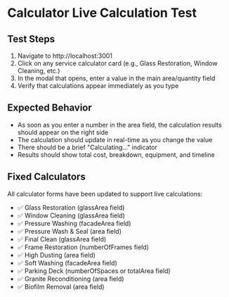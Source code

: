 # Calculator Live Calculation Test

## Test Steps

1. Navigate to http://localhost:3001
2. Click on any service calculator card (e.g., Glass Restoration, Window Cleaning, etc.)
3. In the modal that opens, enter a value in the main area/quantity field
4. Verify that calculations appear immediately as you type

## Expected Behavior

- As soon as you enter a number in the area field, the calculation results should appear on the right side
- The calculation should update in real-time as you change the value
- There should be a brief "Calculating..." indicator
- Results should show total cost, breakdown, equipment, and timeline

## Fixed Calculators

All calculator forms have been updated to support live calculations:

- ✅ Glass Restoration (glassArea field)
- ✅ Window Cleaning (glassArea field)
- ✅ Pressure Washing (facadeArea field)
- ✅ Pressure Wash & Seal (area field)
- ✅ Final Clean (glassArea field)
- ✅ Frame Restoration (numberOfFrames field)
- ✅ High Dusting (area field)
- ✅ Soft Washing (facadeArea field)
- ✅ Parking Deck (numberOfSpaces or totalArea field)
- ✅ Granite Reconditioning (area field)
- ✅ Biofilm Removal (area field)
